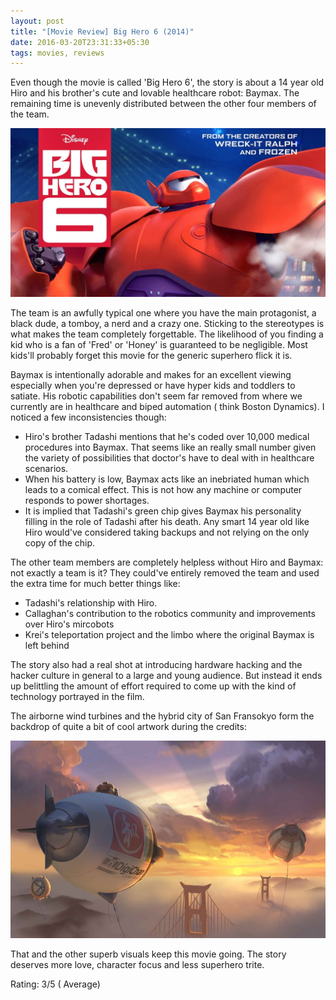 ```yaml
---
layout: post
title: "[Movie Review] Big Hero 6 (2014)"
date: 2016-03-20T23:31:33+05:30
tags: movies, reviews
---
```


Even though the movie is called 'Big Hero 6', the story is about a 14 year old Hiro and his brother's cute and lovable healthcare robot: Baymax.
The remaining time is unevenly distributed between the other four members of the team.

![Big Hero 6 (2014)](/img/movie-poster-big-hero-6-2014.jpg 'Big Hero 6 (2014)')

The team is an awfully typical one where you have the main protagonist, a black dude, a tomboy, a nerd and a crazy one.
Sticking to the stereotypes is what makes the team completely forgettable.
The likelihood of you finding a kid who is a fan of 'Fred' or 'Honey' is guaranteed to be negligible.
Most kids'll probably forget this movie for the generic superhero flick it is.

Baymax is intentionally adorable and makes for an excellent viewing especially when you're depressed or have hyper kids and toddlers to satiate.
His robotic capabilities don't seem far removed from where we currently are in healthcare and biped automation ( think Boston Dynamics).
I noticed a few inconsistencies though:

* Hiro's brother Tadashi mentions that he's coded over 10,000 medical procedures into Baymax.
That seems like an really small number given the variety of possibilities that doctor's have to deal with in healthcare scenarios.
* When his battery is low, Baymax acts like an inebriated human which leads to a comical effect.
This is not how any machine or computer responds to power shortages.
* It is implied that Tadashi's green chip gives Baymax his personality filling in the role of Tadashi after his death.
Any smart 14 year old like Hiro would've considered taking backups and not relying on the only copy of the chip.

The other team members are completely helpless without Hiro and Baymax: not exactly a team is it?
They could've entirely removed the team and used the extra time for much better things like:

* Tadashi's relationship with Hiro.
* Callaghan's  contribution to the robotics community and improvements over Hiro's mircobots
* Krei's teleportation project and the limbo where the original Baymax is left behind

The story also had a real shot at introducing hardware hacking and the hacker culture in general to a large and young audience.
But instead it ends up belittling the amount of effort required to come up with the kind of technology portrayed in the film.

The airborne wind turbines and the hybrid city of San Fransokyo form the backdrop of quite a bit of cool artwork during the credits:

![Big Hero 6 - Airborne Wind Turbines](/img/big-hero-6-wind-turbines.jpg 'Big Hero 6 - Airborne Wind Turbines')

That and the other superb visuals keep this movie going.
The story deserves more love, character focus and less superhero trite.

Rating: 3/5 ( Average)
